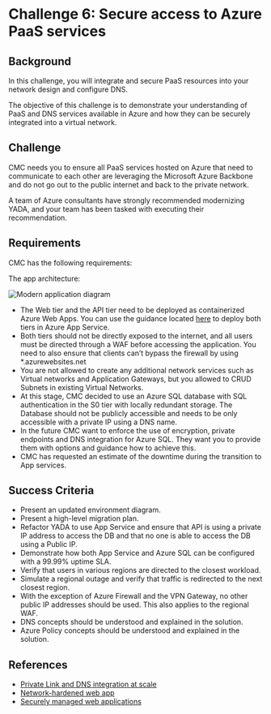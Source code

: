 # Challenge 6: Secure access to Azure PaaS services

## Background

In this challenge, you will integrate and secure PaaS resources into your network design and configure DNS.

The objective of this challenge is to demonstrate your understanding of PaaS and DNS services available in Azure and how they can be securely integrated into a virtual network.

## Challenge

CMC needs you to ensure all PaaS services hosted on Azure that need to communicate to each other are leveraging the Microsoft Azure Backbone and do not go out to the public internet and back to the private network.

A team of Azure consultants have strongly recommended modernizing YADA, and your team has been tasked with executing their recommendation.

## Requirements

CMC has the following requirements:

The app architecture:

![Modern application diagram](images/app_webapp.png)

- The Web tier and the API tier need to be deployed as containerized Azure Web Apps. You can use the guidance located [here](../hacker-assets/sol_challenge06.md) to deploy both tiers in Azure App Service.
- Both tiers should not be directly exposed to the internet, and all users must be directed through a WAF before accessing the application. You need to also ensure that clients can’t bypass the firewall by using \*.azurewebsites.net
- You are not allowed to create any additional network services such as Virtual networks and Application Gateways, but you allowed to CRUD Subnets in existing Virtual Networks.
- At this stage, CMC decided to use an Azure SQL database with SQL authentication in the S0 tier with locally redundant storage. The Database should not be publicly accessible and needs to be only accessible with a private IP using a DNS name.
- In the future CMC want to enforce the use of encryption, private endpoints and DNS integration for Azure SQL. They want you to provide them with options and guidance how to achieve this.
- CMC has requested an estimate of the downtime during the transition to App services.

## Success Criteria

- Present an updated environment diagram.
- Present a high-level migration plan.
- Refactor YADA to use App Service and ensure that API is using a private IP address to access the DB and that no one is able to access the DB using a Public IP.
- Demonstrate how both App Service and Azure SQL can be configured with a 99.99% uptime SLA.
- Verify that users in various regions are directed to the closest workload.
- Simulate a regional outage and verify that traffic is redirected to the next closest region.
- With the exception of Azure Firewall and the VPN Gateway, no other public IP addresses should be used. This also applies to the regional WAF.
- DNS concepts should be understood and explained in the solution.
- Azure Policy concepts should be understood and explained in the solution.

## References

- [Private Link and DNS integration at scale](https://docs.microsoft.com/en-us/azure/cloud-adoption-framework/ready/azure-best-practices/private-link-and-dns-integration-at-scale)
- [Network-hardened web app](https://learn.microsoft.com/en-us/azure/architecture/example-scenario/security/hardened-web-app)
- [Securely managed web applications](https://learn.microsoft.com/en-us/azure/architecture/example-scenario/apps/fully-managed-secure-apps)
